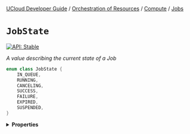 [UCloud Developer Guide](/docs/developer-guide/README.md) / [Orchestration of Resources](/docs/developer-guide/orchestration/README.md) / [Compute](/docs/developer-guide/orchestration/compute/README.md) / [Jobs](/docs/developer-guide/orchestration/compute/jobs.md)

# `JobState`


[![API: Stable](https://img.shields.io/static/v1?label=API&message=Stable&color=green&style=flat-square)](/docs/developer-guide/core/api-conventions.md)


_A value describing the current state of a Job_

```kotlin
enum class JobState {
    IN_QUEUE,
    RUNNING,
    CANCELING,
    SUCCESS,
    FAILURE,
    EXPIRED,
    SUSPENDED,
}
```

<details>
<summary>
<b>Properties</b>
</summary>

<details>
<summary>
<code>IN_QUEUE</code> Any Job which is not yet ready
</summary>



More specifically, this state should apply to any [`Job`](/docs/reference/dk.sdu.cloud.app.orchestrator.api.Job.md)  for which all of the following holds:

- The [`Job`](/docs/reference/dk.sdu.cloud.app.orchestrator.api.Job.md)  has been created
- It has never been in a final state
- The number of `replicas` which are running is less than the requested amount


</details>

<details>
<summary>
<code>RUNNING</code> A Job where all the tasks are running
</summary>



More specifically, this state should apply to any [`Job`](/docs/reference/dk.sdu.cloud.app.orchestrator.api.Job.md)  for which all of the following holds:

- All `replicas` of the [`Job`](/docs/reference/dk.sdu.cloud.app.orchestrator.api.Job.md)  have been started

---

__📝 NOTE:__ A [`Job`](/docs/reference/dk.sdu.cloud.app.orchestrator.api.Job.md)  can be `RUNNING` without actually being ready. For example, if a [`Job`](/docs/reference/dk.sdu.cloud.app.orchestrator.api.Job.md)  
exposes a web interface, then the web-interface doesn't have to be available yet. That is, the server might
still be running its initialization code.

---


</details>

<details>
<summary>
<code>CANCELING</code> A Job which has been cancelled but has not yet terminated
</summary>



---

__📝 NOTE:__ This is only a temporary state. The [`Job`](/docs/reference/dk.sdu.cloud.app.orchestrator.api.Job.md)  is expected to eventually transition to a final
state, typically the `SUCCESS` state.

---


</details>

<details>
<summary>
<code>SUCCESS</code> A Job which has terminated without a _scheduler_ error
</summary>



---

__📝 NOTE:__ A [`Job`](/docs/reference/dk.sdu.cloud.app.orchestrator.api.Job.md)  will complete successfully even if the user application exits with an unsuccessful 
status code.

---


</details>

<details>
<summary>
<code>FAILURE</code> A Job which has terminated with a failure
</summary>



---

__📝 NOTE:__ A [`Job`](/docs/reference/dk.sdu.cloud.app.orchestrator.api.Job.md)  should _only_ fail if it is the scheduler's fault

---


</details>

<details>
<summary>
<code>EXPIRED</code> A Job which has expired and was terminated as a result
</summary>



This state should only be used if the [`timeAllocation`](/docs/reference/dk.sdu.cloud.app.orchestrator.api.JobSpecification.md) has expired. Any other
form of cancellation/termination should result in either `SUCCESS` or `FAILURE`.


</details>

<details>
<summary>
<code>SUSPENDED</code> A Job which might have previously run but is no longer running, this state is not final.
</summary>



Unlike SUCCESS and FAILURE a Job can transition from this state to one of the active states again.


</details>



</details>


